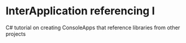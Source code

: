 # InterApplication referencing I
 C# tutorial on creating ConsoleApps that reference libraries from other projects
